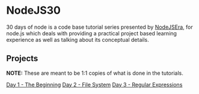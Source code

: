 # NodeJS30

30 days of node is a code base tutorial series presented by [NodeJSEra](nodejsera.com), for node.js which deals with providing a practical project based learning experience as well as talking about its conceptual details.

## Projects

**NOTE:** These are meant to be 1:1 copies of what is done in the tutorials.

[Day 1 - The Beginning](./day1-TheBeginning/README.md)
[Day 2 - File System](./.day2-filesystem/README.md)
[Day 3 - Regular Expressions](./day3-regex/README.md)
